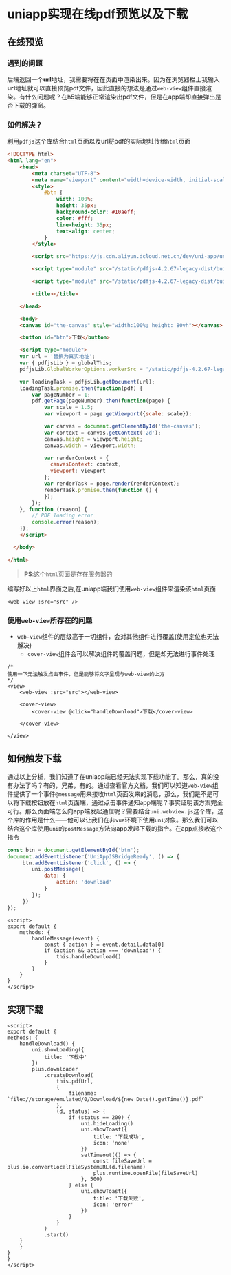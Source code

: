 # uniapp实现在线pdf预览以及下载

## 在线预览

### 遇到的问题

后端返回一个**url**地址，我需要将在在页面中渲染出来。因为在浏览器栏上我输入**url**地址就可以直接预览pdf文件，因此直接的想法是通过`web-view`组件直接渲染。有什么问题呢？在h5端能够正常渲染出pdf文件，但是在app端却直接弹出是否下载的弹窗。

### 如何解决？

利用`pdfjs`这个库结合`html`页面以及url将pdf的实际地址传给`html`页面

```html
<!DOCTYPE html>
<html lang="en">
    <head>
        <meta charset="UTF-8">
        <meta name="viewport" content="width=device-width, initial-scale=1.0">
        <style>
            #btn {
                width: 100%;
                height: 35px;
                background-color: #10aeff;
                color: #fff;
                line-height: 35px;
                text-align: center;
            }
        </style>

        <script src="https://js.cdn.aliyun.dcloud.net.cn/dev/uni-app/uni.webview.1.5.2.js"></script>

        <script type="module" src="/static/pdfjs-4.2.67-legacy-dist/build/pdf.js"></script>

        <script type="module" src="/static/pdfjs-4.2.67-legacy-dist/build/pdf.worker.js"></script>

        <title></title>

    </head>

    <body>
    <canvas id="the-canvas" style="width:100%; height: 80vh"></canvas>

    <button id="btn">下载</button>

    <script type="module">
    var url = '替换为真实地址';
    var { pdfjsLib } = globalThis;
    pdfjsLib.GlobalWorkerOptions.workerSrc = '/static/pdfjs-4.2.67-legacy-dist/build/pdf.worker.js';

    var loadingTask = pdfjsLib.getDocument(url);
    loadingTask.promise.then(function(pdf) {
        var pageNumber = 1;
        pdf.getPage(pageNumber).then(function(page) {
            var scale = 1.5;
            var viewport = page.getViewport({scale: scale});

            var canvas = document.getElementById('the-canvas');
            var context = canvas.getContext('2d');
            canvas.height = viewport.height;
            canvas.width = viewport.width;

            var renderContext = {
              canvasContext: context,
              viewport: viewport
            };
            var renderTask = page.render(renderContext);
            renderTask.promise.then(function () {
            });
        });
    }, function (reason) {
        // PDF loading error
        console.error(reason);
    });
    </script>

  </body>

</html>

```

> **PS**:这个`html`页面是存在服务器的
>

编写好以上`html`界面之后,在uniapp端我们使用`web-view`组件来渲染该`html`页面

```vue
<web-view :src="src" />
```

### 使用`web-view`所存在的问题

+ `web-view`组件的层级高于一切组件，会对其他组件进行覆盖(使用定位也无法解决)
  + `cover-view`组件会可以解决组件的覆盖问题，但是却无法进行事件处理

```vue
/*
使用一下无法触发点击事件，但是能够将文字呈现与web-view的上方
*/
<view>
    <web-view :src="src"></web-view>

    <cover-view>
        <cover-view @click="handleDownload">下载</cover-view>

    </cover-view>

</view>

```

## 如何触发下载

 通过以上分析，我们知道了在uniapp端已经无法实现下载功能了。那么，真的没有办法了吗？有的，兄弟，有的。通过查看官方文档，我们可以知道`web-view`组件提供了一个事件`@message`用来接收`html`页面发来的消息，那么，我们是不是可以将下载按钮放在`html`页面端，通过点击事件通知app端呢？事实证明该方案完全可行。那么页面端怎么向app端发起通信呢？需要结合`uni.webview.js`这个库，这个库的作用是什么——他可以让我们在非`vue`环境下使用`uni`对象。那么我们可以结合这个库使用`uni`的`postMessage`方法向app发起下载的指令。在app点接收这个指令

```javascript
const btn = document.getElementById('btn');
document.addEventListener('UniAppJSBridgeReady', () => {
     btn.addEventListener('click', () => {
        uni.postMessage({  
            data: {  
                action: 'download'
            }  
        }); 
     })
});
```

```vue
<script>
export default {
    methods: {
        handleMessage(event) {
            const { action } = event.detail.data[0]
            if (action && action === 'download') {
                this.handleDownload()
            }
        }
    }
}
</script>

```

## 实现下载

```vue
<script>
export default {
methods: {
    handleDownload() {
        uni.showLoading({
            title: '下载中'
        })
        plus.downloader
            .createDownload(
                this.pdfUrl,
                {
                    filename: `file://storage/emulated/0/Download/${new Date().getTime()}.pdf`
                },
                (d, status) => {
                    if (status == 200) {
                        uni.hideLoading()
                        uni.showToast({
                            title: '下载成功',
                            icon: 'none'
                        })
                        setTimeout(() => {
                            const fileSaveUrl = plus.io.convertLocalFileSystemURL(d.filename)
                            plus.runtime.openFile(fileSaveUrl)
                        }, 500)
                    } else {
                        uni.showToast({
                            title: '下载失败',
                            icon: 'error'
                        })
                    }
                }
            )
            .start()
    }
    }
}
}
</script>

```
